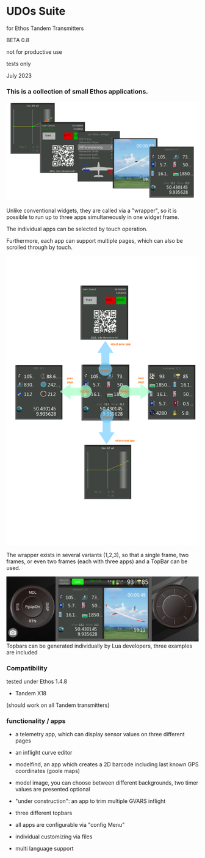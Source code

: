 #                                           UDOs Suite

for Ethos Tandem Transmitters

BETA 0.8

not for productive use

tests only

July 2023




### This is a collection of small Ethos applications.




![3in1 title](https://github.com/strgaltdel/Ethos_UDOs_Suite/blob/Beta-0.8/doc/suite.png)



Unlike conventional widgets, they are called via a  "wrapper", so it is possible to run up to three apps simultaneously in one widget frame.



The individual apps can be selected  by touch operation.

Furthermore, each app can support multiple pages, which can also be scrolled through by touch.




![3in1 title](https://github.com/strgaltdel/Ethos_UDOs_Suite/blob/Beta-0.8/doc/nav.png)

The wrapper exists in several variants (1,2,3), so that a single frame, two frames, or even two frames (each with three apps) and a TopBar can be used.




![3in1 title](https://github.com/strgaltdel/Ethos_UDOs_Suite/blob/Beta-0.8/doc/total.png)
Topbars can be generated individually by Lua developers, three examples are included





### Compatibility

tested under Ethos 1.4.8

  * Tandem X18

(should work on all Tandem transmitters)








### functionality / apps

  * a telemetry app, which can display sensor values on three different pages
  * an inflight curve editor
  * modelfind, an app which creates a 2D barcode including last known GPS coordinates (goole maps)
  * model image, you can choose between different backgrounds, two timer values are presented optional
  * "under construction": an app to trim multiple GVARS inflight
  * three different topbars

  * all apps are configurable via "config Menu"
  * individual customizing via files
  * multi language support
  
 
